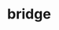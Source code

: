 ---
title: bridge
category: paintings
series: fragments of memories
year: 2019
image: bridge.jpg
size: 
materials: acrylic on canvas
---